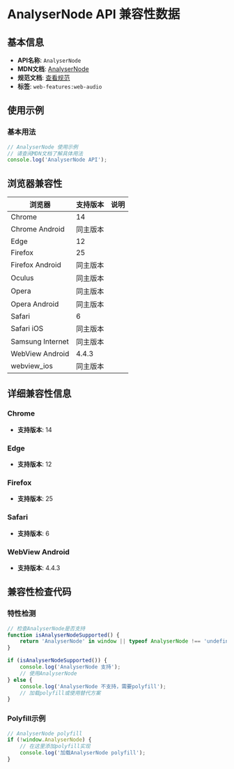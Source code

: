 # AnalyserNode API 兼容性数据

## 基本信息

- **API名称**: `AnalyserNode`
- **MDN文档**: [AnalyserNode](https://developer.mozilla.org/docs/Web/API/AnalyserNode)
- **规范文档**: [查看规范](https://webaudio.github.io/web-audio-api/#AnalyserNode)
- **标签**: `web-features:web-audio`

## 使用示例

### 基本用法

```javascript
// AnalyserNode 使用示例
// 请查阅MDN文档了解具体用法
console.log('AnalyserNode API');
```

## 浏览器兼容性

| 浏览器 | 支持版本 | 说明 |
|--------|----------|------|
| Chrome | 14 |  |
| Chrome Android | 同主版本 |  |
| Edge | 12 |  |
| Firefox | 25 |  |
| Firefox Android | 同主版本 |  |
| Oculus | 同主版本 |  |
| Opera | 同主版本 |  |
| Opera Android | 同主版本 |  |
| Safari | 6 |  |
| Safari iOS | 同主版本 |  |
| Samsung Internet | 同主版本 |  |
| WebView Android | 4.4.3 |  |
| webview_ios | 同主版本 |  |

## 详细兼容性信息

### Chrome

- **支持版本**: 14

### Edge

- **支持版本**: 12

### Firefox

- **支持版本**: 25

### Safari

- **支持版本**: 6

### WebView Android

- **支持版本**: 4.4.3

## 兼容性检查代码

### 特性检测

```javascript
// 检查AnalyserNode是否支持
function isAnalyserNodeSupported() {
    return 'AnalyserNode' in window || typeof AnalyserNode !== 'undefined';
}

if (isAnalyserNodeSupported()) {
    console.log('AnalyserNode 支持');
    // 使用AnalyserNode
} else {
    console.log('AnalyserNode 不支持，需要polyfill');
    // 加载polyfill或使用替代方案
}
```

### Polyfill示例

```javascript
// AnalyserNode polyfill
if (!window.AnalyserNode) {
    // 在这里添加polyfill实现
    console.log('加载AnalyserNode polyfill');
}
```

